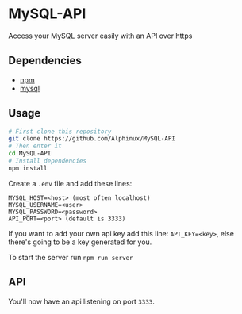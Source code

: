 # MySQL-API
Access your MySQL server easily with an API over https
## Dependencies
- [npm](https://npmjs.com)
- [mysql](https://www.mysql.com)
## Usage
```bash
# First clone this repository
git clone https://github.com/Alphinux/MySQL-API
# Then enter it
cd MySQL-API
# Install dependencies
npm install
```

Create a `.env` file and add these lines:
```dosini
MYSQL_HOST=<host> (most often localhost)
MYSQL_USERNAME=<user>
MYSQL_PASSWORD=<password>
API_PORT=<port> (default is 3333)
```
If you want to add your own api key add this line: `API_KEY=<key>`, else there's going to be a key generated for you.

To start the server run `npm run server`
## API
You'll now have an api listening on port `3333`.
